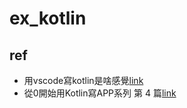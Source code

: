 # ex_kotlin
## ref
- 用vscode寫kotlin是啥感覺[link](https://www.gushiciku.cn/pl/g2YJ/zh-tw)
- 從0開始用Kotlin寫APP系列 第 4 篇[link](https://ithelp.ithome.com.tw/articles/10234142)